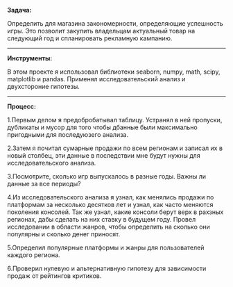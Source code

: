 **Задача:**

Определить для магазина закономерности, определяющие успешность игры. Это позволит закупить владельцам актуальный товар на следующий год и спланировать рекламную кампанию. 
***
**Инструменты:**

В этом проекте я использовал библиотеки seaborn, numpy, math, scipy, matplotlib и pandas. Применял исследовательский анализ и двухстороние гипотезы. 
***
**Процесс:**

1.Первым делом я предобробатывал таблицу. Устранял в ней пропуски, дубликаты и мусор для того чтобы дбанные были максимально пригодными для последуюзего анализа.

2.Затем я почитал сумарные продажи по всем регионам и записал их в новый столбец, эти данные в последствии мне будут нужны для исследовательского анализа.

3.Посмотрите, сколько игр выпускалось в разные годы. Важны ли данные за все периоды?

4.Из исследовательского анализа я узнал, как менялись продажи по платформам за несколько десятков лет и узнал, как часто меняются поколения консолей. Так же узнал, какие консоли берут верх в рахзных регионах, дабы сделать на них ставку в будущем году. Провел исследовании в области жанров, чтобы определить на сколько они популярны и сколько денег приносят.

5.Определил популярные платформы и жанры для пользователей каждого региона. 

6.Проверил нулевую и альтернативную гипотезу для зависимости продаж от рейтингов критиков. 

